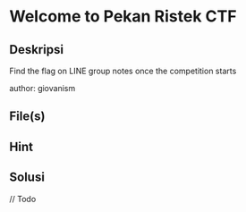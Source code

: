 # Welcome to Pekan Ristek CTF

## Deskripsi

Find the flag on LINE group notes once the competition starts

author: giovanism

## File(s)

## Hint

## Solusi

// Todo
